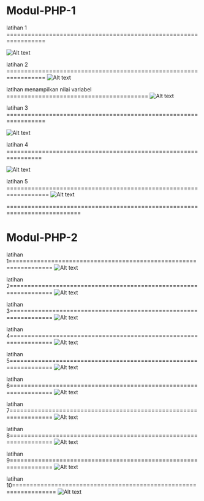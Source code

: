 # Modul-PHP-1

latihan 1 =================================================================

![Alt text](https://github.com/29rpl4aulfeb/Modul-PHP-1-2/blob/main/Modul%201/screenshot/ss%20latihan1.png)

latihan 2 =================================================================
![Alt text](https://github.com/29rpl4aulfeb/Modul-PHP-1-2/blob/main/Modul%201/screenshot/ss%20latihan2.png)

latihan menampilkan nilai variabel ========================================
![Alt text](https://github.com/29rpl4aulfeb/Modul-PHP-1-2/blob/main/Modul%201/screenshot/ss%20menampilkan%20variabel.png)

latihan 3 =================================================================

![Alt text](https://github.com/29rpl4aulfeb/Modul-PHP-1-2/blob/main/Modul%201/screenshot/ss%20latihan3.png)

latihan 4 ================================================================

![Alt text](https://github.com/29rpl4aulfeb/Modul-PHP-1-2/blob/main/Modul%201/screenshot/ss%20latihan4.png)

latihan 5 ==================================================================
![Alt text](https://github.com/29rpl4aulfeb/Modul-PHP-1-2/blob/main/Modul%201/screenshot/ss%20latihan5.jpg)

===========================================================================
# Modul-PHP-2

latihan 1==================================================================
![Alt text](https://github.com/29rpl4aulfeb/Modul-PHP-1-2/blob/main/Modul%202/screenshot/ss%20latihan1.png)

latihan 2==================================================================
![Alt text](https://github.com/29rpl4aulfeb/Modul-PHP-1-2/blob/main/Modul%202/screenshot/ss%20latihan2.png)

latihan 3==================================================================
![Alt text](https://github.com/29rpl4aulfeb/Modul-PHP-1-2/blob/main/Modul%202/screenshot/ss%20latihan3.png)

latihan 4==================================================================
![Alt text](https://github.com/29rpl4aulfeb/Modul-PHP-1-2/blob/main/Modul%202/screenshot/ss%20latihan4.png)

latihan 5==================================================================
![Alt text](https://github.com/29rpl4aulfeb/Modul-PHP-1-2/blob/main/Modul%202/screenshot/ss%20latihan5.png)

latihan 6==================================================================
![Alt text](https://github.com/29rpl4aulfeb/Modul-PHP-1-2/blob/main/Modul%202/screenshot/ss%20latihan6.png)

latihan 7==================================================================
![Alt text](https://github.com/29rpl4aulfeb/Modul-PHP-1-2/blob/main/Modul%202/screenshot/ss%20latihan7.png)

latihan 8==================================================================
![Alt text](https://github.com/29rpl4aulfeb/Modul-PHP-1-2/blob/main/Modul%202/screenshot/ss%20latihan8.png)

latihan 9==================================================================
![Alt text](https://github.com/29rpl4aulfeb/Modul-PHP-1-2/blob/main/Modul%202/screenshot/ss%20latihan9.png)

latihan 10==================================================================
![Alt text](https://github.com/29rpl4aulfeb/Modul-PHP-1-2/blob/main/Modul%202/screenshot/ss%20latihan10.png)
